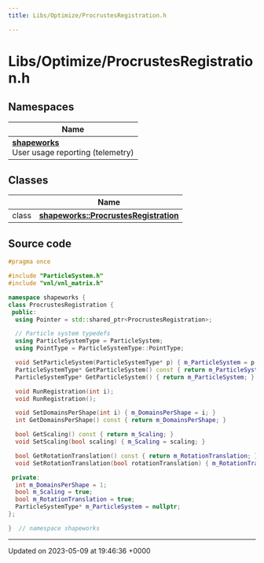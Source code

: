 ```yaml
---
title: Libs/Optimize/ProcrustesRegistration.h

---
```


# Libs/Optimize/ProcrustesRegistration.h



## Namespaces

| Name           |
| -------------- |
| **[shapeworks](../Namespaces/namespaceshapeworks.md)** <br>User usage reporting (telemetry)  |

## Classes

|                | Name           |
| -------------- | -------------- |
| class | **[shapeworks::ProcrustesRegistration](../Classes/classshapeworks_1_1ProcrustesRegistration.md)**  |




## Source code

```cpp
#pragma once

#include "ParticleSystem.h"
#include "vnl/vnl_matrix.h"

namespace shapeworks {
class ProcrustesRegistration {
 public:
  using Pointer = std::shared_ptr<ProcrustesRegistration>;

  // Particle system typedefs
  using ParticleSystemType = ParticleSystem;
  using PointType = ParticleSystemType::PointType;

  void SetParticleSystem(ParticleSystemType* p) { m_ParticleSystem = p; }
  ParticleSystemType* GetParticleSystem() const { return m_ParticleSystem; }
  ParticleSystemType* GetParticleSystem() { return m_ParticleSystem; }

  void RunRegistration(int i);
  void RunRegistration();

  void SetDomainsPerShape(int i) { m_DomainsPerShape = i; }
  int GetDomainsPerShape() const { return m_DomainsPerShape; }

  bool GetScaling() const { return m_Scaling; }
  void SetScaling(bool scaling) { m_Scaling = scaling; }

  bool GetRotationTranslation() const { return m_RotationTranslation; }
  void SetRotationTranslation(bool rotationTranslation) { m_RotationTranslation = rotationTranslation; }

 private:
  int m_DomainsPerShape = 1;
  bool m_Scaling = true;
  bool m_RotationTranslation = true;
  ParticleSystemType* m_ParticleSystem = nullptr;
};

}  // namespace shapeworks
```


-------------------------------

Updated on 2023-05-09 at 19:46:36 +0000
